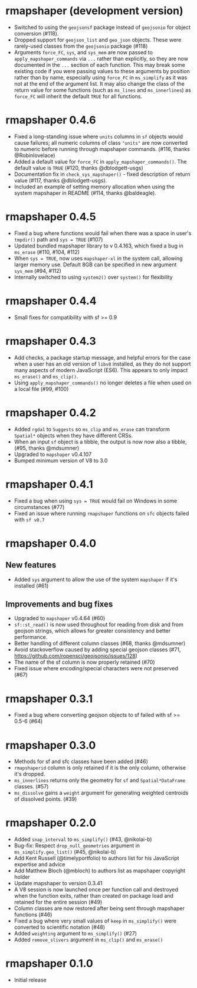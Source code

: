 # rmapshaper (development version)

* Switched to using the `geojsonsf` package instead of `geojsonio` for object conversion (#118).
* Dropped support for `geojson_list` and `geo_json` objects. These were rarely-used classes from the `geojsonio` package (#118)
* Arguments `force_FC`, `sys`, and `sys_mem` are now passed to `apply_mapshaper_commands` via `...` rather than explicitly, so they are now 
documented in the `...` section of each function. This may break some existing code if you were passing values to these arguments by position rather than by name, especially using `force_FC` in `ms_simplify` as it was not at the end of the argument list. It may also change the class of the return value for some functions (such as `ms_lines` and `ms_innerlines`) as `force_FC` will inherit the default `TRUE` for all functions.

# rmapshaper 0.4.6

* Fixed a long-standing issue where `units` columns in `sf` objects would cause failures; all numeric columns of class `"units"` are now converted to numeric before running through mapshaper commands. (#116, thanks @Robinlovelace)
* Added a default value for `force_FC` in `apply_mapshaper_commands()`. The default value is `TRUE` (#120, thanks @dblodgett-usgs)
* Documentation fix in `check_sys_mapshaper()` - fixed description of return value (#117, thanks @dblodgett-usgs).
* Included an example of setting memory allocation when using the system mapshaper in README (#114, thanks @baldeagle).

# rmapshaper 0.4.5

* Fixed a bug where functions would fail when there was a space in user's `tmpdir()`
path and `sys = TRUE` (#107)
* Updated bundled mapshaper library to v 0.4.163, which fixed a bug in `ms_erase` (#110, #104, #112)
* When `sys = TRUE`, now uses `mapshaper-xl` in the system call, allowing 
larger memory use. Default 8GB can be specified in new argument `sys_mem` (#94, #112)
* Internally switched to using `system2()` over `system()` for flexibility

# rmapshaper 0.4.4

* Small fixes for compatibility with sf >= 0.9

# rmapshaper 0.4.3

* Add checks, a package startup message, and helpful errors for the case when 
  a user has an old version of `libv8` installed, as they do not support many
  aspects of modern JavaScript (ES6). This appears to only impact `ms_erase()`
  and `ms_clip()`.
* Using `apply_mapshaper_commands()` no longer deletes a file when used on a local file (#99, #100)

# rmapshaper 0.4.2

* Added `rgdal` to `Suggests` so `ms_clip` and `ms_erase` can transform
 `Spatial*` objects when they have different CRSs.
* When an input `sf` object is a tibble, the output is now now also a tibble, 
(#95, thanks @mdsumner)
* Upgraded to `mapshaper` v0.4.107
* Bumped minimum version of V8 to 3.0

# rmapshaper 0.4.1

* Fixed a bug when using `sys = TRUE` would fail on Windows in some circumstances (#77)
* Fixed an issue where running `rmapshaper` functions on `sfc` objects failed with 
`sf v0.7`

# rmapshaper 0.4.0

## New features

* Added `sys` argument to allow the use of the system `mapshaper` if it's installed (#61)

## Improvements and bug fixes

* Upgraded to `mapshaper` v0.4.64 (#60)
* `sf::st_read()` is now used throughout for reading from disk and from geojson 
strings, which allows for greater consistency and better performance.
* Better handling of different column classes (#68, thanks @mdsumner)
* Avoid stackoverflow caused by adding special geojson classes (#71,
https://github.com/ropensci/geojsonio/issues/128)
* The name of the sf column is now properly retained (#70)
* Fixed issue where encoding/special characters were not preserved (#67)

# rmapshaper 0.3.1

* Fixed a bug where converting geojson objects to sf failed with sf >= 0.5-6 (#64)

# rmapshaper 0.3.0

* Methods for sf and sfc classes have been added (#46)
* `rmapshaperid` column is only retained if it is the only column, otherwise it's dropped.
* `ms_innerlines` returns only the geometry for `sf` and `Spatial*DataFrame` classes. (#57)
* `ms_dissolve` gains a `weight` argument for generating weighted centroids of dissolved points. (#39) 

# rmapshaper 0.2.0

* Added `snap_interval` to `ms_simplify()` (#43, @nikolai-b)
* Bug-fix: Respect `drop_null_geometries` argument in `ms_simplify.geo_list()` (#45, @nikolai-b)
* Add Kent Russell (@timelyportfolio) to authors list for his JavaScript expertise and advice
* Add Matthew Bloch (@mbloch) to authors list as mapshaper copyright holder
* Update mapshaper to version 0.3.41
* A V8 session is now launched once per function call and destroyed when the function exits, rather than created on package load and retained for the entire session (#49)
* Column classes are now restored after being sent through mapshaper functions (#46)
* Fixed a bug where very small values of `keep` in `ms_simplify()` were converted to scientific notation (#48)
* Added `weighting` argument to `ms_simplify()` (#27)
* Added `remove_slivers` argument in `ms_clip()` and `ms_erase()`

# rmapshaper 0.1.0

* Initial release



